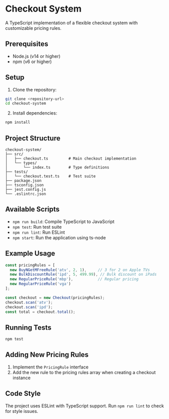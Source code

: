 # Checkout System

A TypeScript implementation of a flexible checkout system with customizable pricing rules.

## Prerequisites

- Node.js (v14 or higher)
- npm (v6 or higher)

## Setup

1. Clone the repository:
```bash
git clone <repository-url>
cd checkout-system
```

2. Install dependencies:
```bash
npm install
```

## Project Structure

```
checkout-system/
├── src/
│   ├── checkout.ts         # Main checkout implementation
│   └── types/
│       └── index.ts        # Type definitions
├── tests/
│   └── checkout.test.ts    # Test suite
├── package.json
├── tsconfig.json
├── jest.config.js
└── .eslintrc.json
```

## Available Scripts

- `npm run build`: Compile TypeScript to JavaScript
- `npm test`: Run test suite
- `npm run lint`: Run ESLint
- `npm start`: Run the application using ts-node

## Example Usage

```typescript
const pricingRules = [
  new BuyNGetMFreeRule('atv', 2, 1),     // 3 for 2 on Apple TVs
  new BulkDiscountRule('ipd', 5, 499.99), // Bulk discount on iPads
  new RegularPriceRule('mbp'),           // Regular pricing
  new RegularPriceRule('vga')
];

const checkout = new Checkout(pricingRules);
checkout.scan('atv');
checkout.scan('ipd');
const total = checkout.total();
```

## Running Tests

```bash
npm test
```

## Adding New Pricing Rules

1. Implement the `PricingRule` interface
2. Add the new rule to the pricing rules array when creating a checkout instance

## Code Style

The project uses ESLint with TypeScript support. Run `npm run lint` to check for style issues.